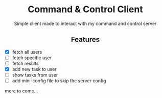 <h1 align=center>Command & Control Client</h1>
<p align=center>Simple client made to interact with my command and control server</p>

<h2 align=center>Features</h2>

- [X] fetch all users 
- [ ] fetch specific user
- [ ] fetch results
- [X] add new task to user
- [ ] show tasks from user
- [ ] add mini-config file to skip the server config

more to come...
